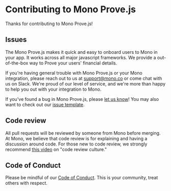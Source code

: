 # Contributing to Mono Prove.js

Thanks for contributing to Mono Prove.js!

## Issues

The Mono Prove.js makes it quick and easy to onboard users to Mono in your app. It works across all major javascript frameworks. We provide a out-of-the-box way to Prove your users' financial details.

If you're having general trouble with Mono Prove.js or your Mono integration, please reach out to us at <support@mono.co> or come chat with us on Slack. We're proud of our level of service, and we're more than happy to help you out with your integration to Mono.

If you've found a bug in Mono Prove.js, please [let us know](https://github.com/withmono/prove.js/issues/new)! You may
also want to check out our [issue template](https://github.com/withmono/prove.js/tree/main/.github/ISSUE_TEMPLATE.md).

## Code review

All pull requests will be reviewed by someone from Mono before merging. At
Mono, we believe that code review is for explaining and having a discussion
around code. For those new to code review, we strongly recommend [this
video](https://www.youtube.com/watch?v=PJjmw9TRB7s) on "code review culture."

## Code of Conduct

Please be mindful of our [Code of Conduct](https://github.com/withmono/prove.js/tree/main/.github/CODE_OF_CONDUCT.md). This is your community, treat others with respect.
